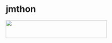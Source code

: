 # jmthon

<p align="left"><a href="https://heroku.com/deploy?template=https://github.com/qeueu/roz"> <img src="https://img.shields.io/badge/Deploy%20To%20Heroku-purple?style=for-the-badge&logo=heroku" width="320" height="58.45"/></a></p>
